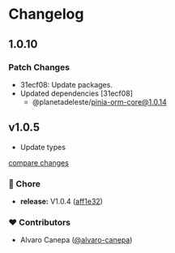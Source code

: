 # Changelog

## 1.0.10

### Patch Changes

- 31ecf08: Update packages.
- Updated dependencies [31ecf08]
  - @planetadeleste/pinia-orm-core@1.0.14

## v1.0.5

- Update types

[compare changes](https://github.com/planetadeleste/pinia-orm-core/compare/v1.0.4...v1.0.5)

### 🏡 Chore

- **release:** V1.0.4 ([aff1e32](https://github.com/planetadeleste/pinia-orm-core/commit/aff1e32))

### ❤️ Contributors

- Alvaro Canepa ([@alvaro-canepa](http://github.com/alvaro-canepa))
